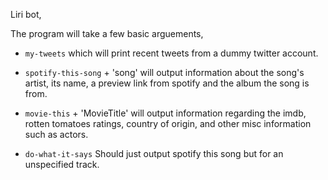 Liri bot,

The program will take a few basic arguements,

* `my-tweets` which will print recent tweets from a dummy twitter account.

* `spotify-this-song` + 'song' will output information about the song's artist, its name, a preview link from spotify and the album the song is from.

* `movie-this` + 'MovieTitle' will output information regarding the imdb, rotten tomatoes ratings, country of origin, and other misc information such as actors.

* `do-what-it-says` Should just output spotify this song but for an unspecified track. 